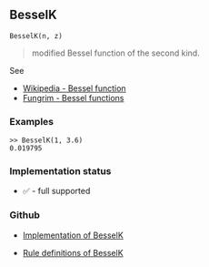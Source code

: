 ## BesselK

```
BesselK(n, z) 
```

> modified Bessel function of the second kind.

See
* [Wikipedia - Bessel function](https://en.wikipedia.org/wiki/Bessel_function)
* [Fungrim - Bessel functions](http://fungrim.org/topic/Bessel_functions/)

### Examples

```
>> BesselK(1, 3.6)
0.019795
```






### Implementation status

* &#x2705; - full supported

### Github

* [Implementation of BesselK](https://github.com/axkr/symja_android_library/blob/master/symja_android_library/matheclipse-core/src/main/java/org/matheclipse/core/builtin/BesselFunctions.java#L617) 

* [Rule definitions of BesselK](https://github.com/axkr/symja_android_library/blob/master/symja_android_library/rules/BesselKRules.m) 
